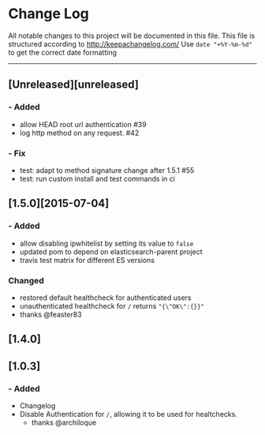 # Change Log

All notable changes to this project will be documented in this
file. This file is structured according to http://keepachangelog.com/
Use  `date "+%Y-%m-%d"` to get the correct date formatting

- - -
## [Unreleased][unreleased]
### - Added
- allow HEAD root url authentication #39
- log http method on any request. #42
### - Fix
- test: adapt to method signature change after 1.5.1 #55
- test: run custom install and test commands in ci

## [1.5.0][2015-07-04]

### - Added
- allow disabling ipwhitelist by setting its value to `false`
- updated pom to depend on elasticsearch-parent project
- travis test matrix for different ES versions

### Changed
- restored default healthcheck for authenticated users
- unauthenticated healthcheck for `/` returns `"{\"OK\":{}}"`
- thanks @feaster83

## [1.4.0]
## [1.0.3]

### - Added
- Changelog
- Disable Authentication for `/`, allowing it to be used for healtchecks.
  - thanks @archiloque
